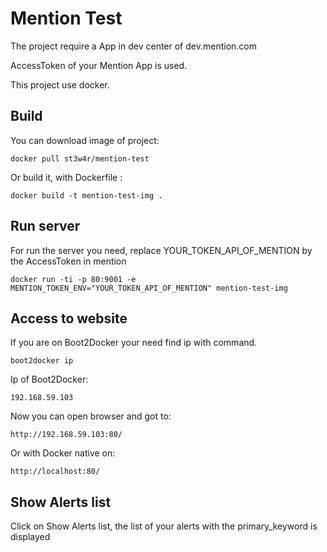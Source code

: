 # Mention Test
The project require a App in dev center of dev.mention.com

AccessToken of your Mention App is used.

This project use docker.

## Build

You can download image of project:

    docker pull st3w4r/mention-test

Or build it, with Dockerfile :

    docker build -t mention-test-img .

## Run server

For run the server you need, replace YOUR_TOKEN_API_OF_MENTION by the AccessToken in mention

    docker run -ti -p 80:9001 -e MENTION_TOKEN_ENV="YOUR_TOKEN_API_OF_MENTION" mention-test-img

## Access to website

If you are on Boot2Docker your need find ip with command.

    boot2docker ip

Ip of Boot2Docker:

    192.168.59.103

Now you can open browser and got to:

    http://192.168.59.103:80/

Or with Docker native on:

    http://localhost:80/

## Show Alerts list

Click on Show Alerts list, the list of your alerts with the primary_keyword is displayed
